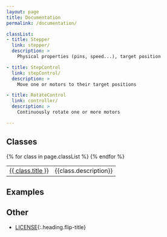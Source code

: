 ```yaml
---
layout: page
title: Documentation
permalink: /documentation/

classList:
- title: Stepper
  link: stepper/
  description: > 
    Physical properties (pins, speed...), target position

- title: StepControl
  link: stepControl/
  description: > 
    Move one or motors to their target positions

- title: RotateControl
  link: controller/
  description: > 
    Continuously rotate one or more motors

---
```

## Classes

<table>
{% for class in page.classList %}
  <tr>
    <td> <a href="{{ class.link }}">{{ class.title }}</a></td>
    <td>{{class.description}}</td>
  </tr>  
{% endfor %}
</table>

## Examples


## Other
* [LICENSE](LICENCE){:.heading.flip-title} 


